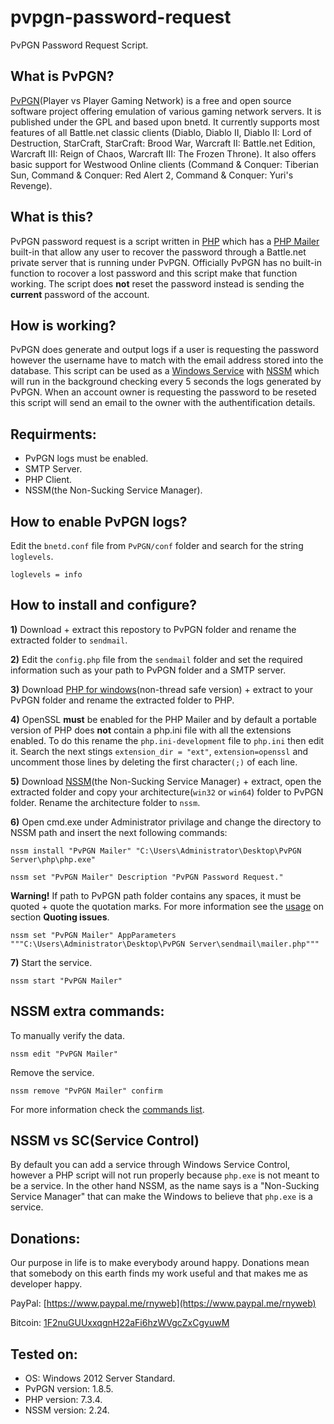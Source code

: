 # pvpgn-password-request
PvPGN Password Request Script.

## What is PvPGN?

[PvPGN](https://pvpgn.pro)(Player vs Player Gaming Network) is a free and open source software project offering emulation of various gaming network servers. It is published under the GPL and based upon bnetd.
It currently supports most features of all Battle.net classic clients (Diablo, Diablo II, Diablo II: Lord of Destruction, StarCraft, StarCraft: Brood War, Warcraft II: Battle.net Edition, Warcraft III: Reign of Chaos, Warcraft III: The Frozen Throne). It also offers basic support for Westwood Online clients (Command & Conquer: Tiberian Sun, Command & Conquer: Red Alert 2, Command & Conquer: Yuri's Revenge).

## What is this?

PvPGN password request is a script written in [PHP](https://www.php.net) which has a [PHP Mailer](https://github.com/PHPMailer/PHPMailer) built-in that allow any user to recover the password through a Battle.net private server that is running under PvPGN. Officially PvPGN has no built-in function to rocover a lost password and this script make that function working. The script does **not** reset the password instead is sending the **current** password of the account.

## How is working?

PvPGN does generate and output logs if a user is requesting the password however the username have to match with the email address stored into the database. This script can be used as a [Windows Service](https://en.wikipedia.org/wiki/Windows_service) with [NSSM](https://nssm.cc) which will run in the background checking every 5 seconds the logs generated by PvPGN. When an account owner is requesting the password to be reseted this script will send an email to the owner with the authentification details.

## Requirments:

- PvPGN logs must be enabled.
- SMTP Server.
- PHP Client.
- NSSM(the Non-Sucking Service Manager).

## How to enable PvPGN logs?

Edit the `bnetd.conf` file from `PvPGN/conf` folder and search for the string `loglevels`.

`loglevels = info`

## How to install and configure?

**1)** Download + extract this repostory to PvPGN folder and rename the extracted folder to `sendmail`.

**2)** Edit the `config.php` file from the `sendmail` folder and set the required information such as your path to PvPGN folder and a SMTP server.

**3)** Download [PHP for windows](https://windows.php.net/download)(non-thread safe version) + extract to your PvPGN folder and rename the extracted folder to PHP.

**4)** OpenSSL **must** be enabled for the PHP Mailer and by default a portable version of PHP does **not** contain a php.ini file with all the extensions enabled. To do this rename the `php.ini-development` file to `php.ini` then edit it.
Search the next stings `extension_dir = "ext"`, `extension=openssl` and uncomment those lines by deleting the first character`(;)` of each line.

**5)** Download [NSSM](https://nssm.cc/download)(the Non-Sucking Service Manager) + extract, open the extracted folder and copy your architecture(`win32` or `win64`) folder to PvPGN folder. Rename the architecture folder to `nssm`.

**6)** Open cmd.exe under Administrator privilage and change the directory to NSSM path and insert the next following commands:

`nssm install "PvPGN Mailer" "C:\Users\Administrator\Desktop\PvPGN Server\php\php.exe"`

`nssm set "PvPGN Mailer" Description "PvPGN Password Request."`

**Warning!** If path to PvPGN path folder contains any spaces, it must be quoted + quote the quotation marks. For more information see the [usage](https://nssm.cc/usage) on section **Quoting issues**.

`nssm set "PvPGN Mailer" AppParameters """C:\Users\Administrator\Desktop\PvPGN Server\sendmail\mailer.php"""`

**7)** Start the service.

`nssm start "PvPGN Mailer"`

## NSSM extra commands:

To manually verify the data.

`nssm edit "PvPGN Mailer"`

Remove the service.

`nssm remove "PvPGN Mailer" confirm`

For more information check the [commands list](https://nssm.cc/commands).

## NSSM vs SC(Service Control)

By default you can add a service through Windows Service Control, however a PHP script will not run properly because `php.exe` is not meant to be a service. In the other hand NSSM, as the name says is a "Non-Sucking Service Manager" that can make the Windows to believe that `php.exe` is a service.

## Donations:

Our purpose in life is to make everybody around happy. Donations mean that somebody on this earth finds my work useful and that makes me as developer happy.

PayPal: [https://www.paypal.me/rnyweb](https://www.paypal.me/rnyweb)

Bitcoin: [1F2nuGUUxxqgnH22aFi6hzWVgcZxCgyuwM](https://www.blockchain.com/btc/address/1F2nuGUUxxqgnH22aFi6hzWVgcZxCgyuwM)

## Tested on:

- OS: Windows 2012 Server Standard.
- PvPGN version: 1.8.5.
- PHP version: 7.3.4.
- NSSM version: 2.24.
